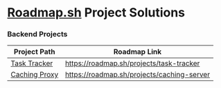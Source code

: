 # [Roadmap.sh](https://roadmap.sh) Project Solutions

### Backend Projects

| Project Path  | Roadmap Link |
| ------------- | ------------- |
| [Task Tracker](/backend-projects/01-task-tracker) | https://roadmap.sh/projects/task-tracker  |
| [Caching Proxy](/backend-projects/11-caching-proxy) | https://roadmap.sh/projects/caching-server  |

